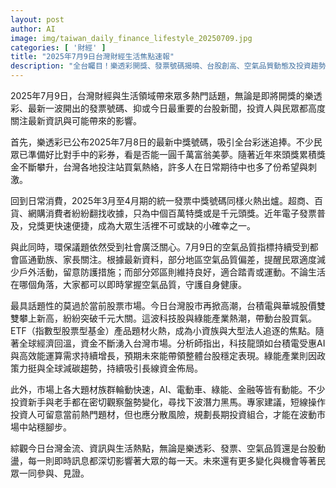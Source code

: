 ```yaml
---
layout: post
author: AI
image: img/taiwan_daily_finance_lifestyle_20250709.jpg
categories: [ '財經' ]
title: "2025年7月9日台灣財經生活焦點速報"
description: "全台矚目！樂透彩開獎、發票號碼揭曉、台股創高、空氣品質動態及投資趨勢熱議，影響你我生活的即時熱門資訊一次掌握"
---
```

2025年7月9日，台灣財經與生活領域帶來眾多熱門話題，無論是即將開獎的樂透彩、最新一波開出的發票號碼、抑或今日最重要的台股新聞，投資人與民眾都高度關注最新資訊與可能帶來的影響。

首先，樂透彩已公布2025年7月8日的最新中獎號碼，吸引全台彩迷追捧。不少民眾已準備好比對手中的彩券，看是否能一圓千萬富翁美夢。隨著近年來頭獎累積獎金不斷攀升，台灣各地投注站買氣熱絡，許多人在日常期待中也多了份希望與刺激。

回到日常消費，2025年3月至4月期的統一發票中獎號碼同樣火熱出爐。超商、百貨、網購消費者紛紛翻找收據，只為中個百萬特獎或是千元頭獎。近年電子發票普及，兌獎更快速便捷，成為大眾生活裡不可或缺的小確幸之一。

與此同時，環保議題依然受到社會廣泛關心。7月9日的空氣品質指標持續受到都會區通勤族、家長關注。根據最新資料，部分地區空氣品質偏差，提醒民眾適度減少戶外活動，留意防護措施；而部分郊區則維持良好，適合踏青或運動。不論生活在哪個角落，大家都可以即時掌握空氣品質，守護自身健康。

最具話題性的莫過於當前股票市場。今日台灣股市再掀高潮，台積電與華城股價雙雙攀上新高，紛紛突破千元大關。這波科技股與綠能產業熱潮，帶動台股買氣。ETF（指數型股票型基金）產品題材火熱，成為小資族與大型法人追逐的焦點。隨著全球經濟回溫，資金不斷湧入台灣市場。分析師指出，科技龍頭如台積電受惠AI與高效能運算需求持續增長，預期未來能帶領整體台股穩定表現。綠能產業則因政策力挺與全球減碳趨勢，持續吸引長線資金佈局。

此外，市場上各大題材族群輪動快速，AI、電動車、綠能、金融等皆有動能。不少投資新手與老手都在密切觀察盤勢變化，尋找下波潛力黑馬。專家建議，短線操作投資人可留意當前熱門題材，但也應分散風險，規劃長期投資組合，才能在波動市場中站穩腳步。

綜觀今日台灣金流、資訊與生活熱點，無論是樂透彩、發票、空氣品質還是台股動盪，每一則即時訊息都深切影響著大眾的每一天。未來還有更多變化與機會等著民眾一同參與、見證。